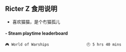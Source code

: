 ## Ricter Z 食用说明
- 喜欢猫猫，是个冇猫孤儿

<!-- steam-box start -->
#### - Steam playtime leaderboard
```text
🎮 World of Warships                 🕘 5 hrs 40 mins
```
<!-- Powered by https://github.com/YouEclipse/steam-box . -->
<!-- steam-box end -->
